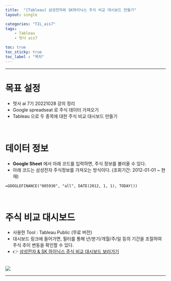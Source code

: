 ```yaml
---
title:  "[Tableau] 삼성전자와 SK하이닉스 주식 비교 대시보드 만들기"
layout: single

categories: "TIL_ais7"
tags:
    - Tableau
    - 멋사 ais7

toc: true
toc_sticky: true
toc_label : "목차"
---
```


***
# 목표 설정
- 멋사 ai 7기 20221028 강의 정리
- Google spreadseat 로 주식 데이터 가져오기
- Tableau 으로 두 종목에 대한 주식 비교 대시보드 만들기

<br>

# 데이터 정보
- **Google Sheet** 에서 아래 코드를 입력하면, 주식 정보를 불러올 수 있다.
- 아래 코드는 삼성전자 주식정보를 가져오는 방식이다. (조회기간: 2012-01-01 ~ 현재)

```
=GOOGLEFINANCE("005930", "all", DATE(2012, 1, 1), TODAY())
```

<br>

# 주식 비교 대시보드
- 사용한 Tool : Tableau Public (무료 버전)
- 대시보드 링크에 들어가면, 필터를 통해 년/분기/개월/주/일 등의 기간을 조절하여 주식 추이 변동을 확인할 수 있다.
- 👉 [삼성전자 & SK 하이닉스 주식 비교 대시보드 보러가기](https://public.tableau.com/app/profile/.57544745/viz/sk_16669802659680/sk_1)

<br>
<img src="https://ifh.cc/g/j1Doyv.jpg">

<br>

***
